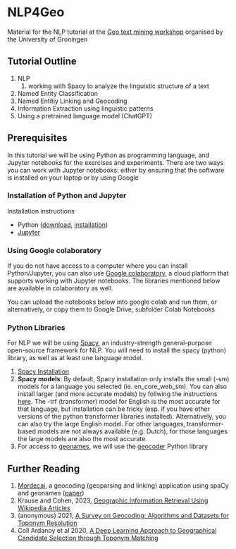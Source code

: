 # NLP4Geo

Material for the NLP tutorial at the [Geo text mining workshop](https://ersa.org/events/geo-text-workshop/) organised by the University of Groningen


## Tutorial Outline 

1. NLP
    1. working with Spacy to analyze the linguistic structure of a text
2. Named Entity Classification
3. Named Entitiy Linking and Geocoding
4. Information Extraction using linguistic patterns
5. Using a pretrained language model (ChatGPT)

## Prerequisites

In this tutorial we will be using Python as programming language, and Jupyter notebooks for the exercises and experiments. There are two ways you can work with Jupyter notebooks: either by ensuring that the software is installed on your laptop or by using Google 

### Installation of Python and Jupyter

Installation instructions

* Python ([download](https://www.python.org/downloads/), [installation](https://www.python.org/about/gettingstarted/))
* [Jupyter](https://jupyter.org/install)


### Using Google colaboratory

If you do not have access to a computer where you can install Python/Jupyter, you can also use [Google colaboratory](https://colab.research.google.com/notebooks/intro.ipynb), a cloud platform that supports working with Jupyter notebooks. The libraries mentioned below are available in colaboratory as well. 

You can upload the notebooks below into google colab and run them, or alternatively, or copy them to Google Drive, subfolder Colab Notebooks

### Python Libraries

For NLP we will be using [Spacy](https://spacy.io/), an industry-strength general-purpose open-source framework for NLP. You will need to install the spacy (python) library, as well as at least one language model. 

1. [Spacy Installation](https://spacy.io/usage) 
2. **Spacy models**: By default, Spacy installation only installs the small (-sm) models for a language you selected (ie. en_core_web_sm). You can also install larger (and more accurate models) by follwing the instructions [here](https://spacy.io/usage/models).  The -trf (transformer) model for English is the most accurate for that language, but installation can be tricky (esp. if you have other versions of the python transformer libraries installed). Alternatively, you can also try the large English model. For other languages, transformer-based models are not always available (e.g. Dutch), for those languages the large models are also the most accurate.
3. For access to [geonames](https://www.geonames.org/), we will use the [geocoder](https://geocoder.readthedocs.io/) Python library

## Further Reading

1. [Mordecai](https://github.com/ahalterman/mordecai3/), a geocoding (geoparsing and linking) application using spaCy and geonames ([paper](https://arxiv.org/abs/2303.13675))
2. Krause and Cohen, 2023, [Geographic Information Retrieval Using Wikipedia Articles](https://dl.acm.org/doi/abs/10.1145/3543507.3583469)
3. (anonymous) 2021, [A Survey on Geocoding: Algorithms and Datasets for Toponym Resolution](https://paperswithcode.com/paper/a-survey-on-geocoding-algorithms-and-datasets)
4. Coll Ardanoy et al 2020, [A Deep Learning Approach to Geographical Candidate Selection through Toponym Matching](https://paperswithcode.com/paper/a-deep-learning-approach-to-geographical#code)
